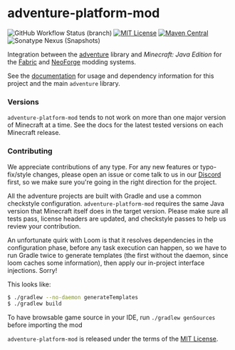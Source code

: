 # adventure-platform-mod

![GitHub Workflow Status (branch)](https://img.shields.io/github/actions/workflow/status/KyoriPowered/adventure-platform-mod/build.yml?branch=mc/1.21) [![MIT License](https://img.shields.io/badge/license-MIT-blue)](LICENSE) [![Maven Central](https://img.shields.io/maven-central/v/net.kyori/adventure-platform-mod-shared?label=stable)](https://search.maven.org/search?q=g:net.kyori%20AND%20a:adventure*) ![Sonatype Nexus (Snapshots)](https://img.shields.io/nexus/s/net.kyori/adventure-platform-mod-shared?label=dev&server=https%3A%2F%2Fs01.oss.sonatype.org)

Integration between the [adventure](https://github.com/KyoriPowered/adventure) library and *Minecraft: Java Edition* for the [Fabric](https://fabricmc.net) and [NeoForge](https://neoforged.net) modding systems.

See the [documentation](https://docs.adventure.kyori.net/platform/modded.html) for usage and dependency information for this project and the main `adventure` library.

### Versions

`adventure-platform-mod` tends to not work on more than one major version of Minecraft at a time. See the docs for the latest tested versions on each Minecraft release.

### Contributing

We appreciate contributions of any type. For any new features or typo-fix/style changes, please open an issue or come talk to us in our [Discord] first, so we make sure you're going in the right direction for the project.

All the adventure projects are built with Gradle and use a common checkstyle configuration. `adventure-platform-mod` requires the same Java version that Minecraft itself does in the target version. Please make sure all tests pass, license headers are updated, and checkstyle passes to help us review your contribution.

An unfortunate quirk with Loom is that it resolves dependencies in the configuration phase, before any task execution can happen, so we have to run Gradle twice to generate templates (the first without the daemon, since loom caches some information), then apply our in-project interface injections. Sorry!

This looks like:

```sh
$ ./gradlew --no-daemon generateTemplates
$ ./gradlew build
```

To have browsable game source in your IDE, run `./gradlew genSources` before importing the mod

`adventure-platform-mod` is released under the terms of the [MIT License](LICENSE).

[Discord]: https://discord.gg/MMfhJ8F
